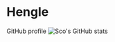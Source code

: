 # Hengle
GitHub profile
![Sco's GitHub stats](https://github-readme-stats.vercel.app/api?username=Scodive&count_private=true)
